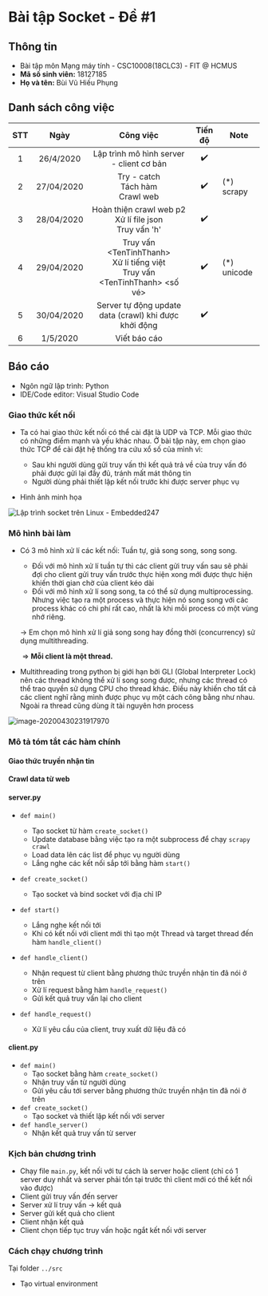 # Bài tập Socket - Đề #1

## Thông tin

* Bài tập môn Mạng máy tính - CSC10008(18CLC3) - FIT @ HCMUS
* **Mã số sinh viên:** 18127185
* **Họ và tên:** Bùi Vũ Hiếu Phụng

## Danh sách công việc

| STT  |    Ngày    |                          Công việc                           |      Tiến độ       | Note        |
| :--: | :--------: | :----------------------------------------------------------: | :----------------: | ----------- |
|  1   | 26/4/2020  |           Lập trình mô hình server - client cơ bản           | :heavy_check_mark: |             |
|  2   | 27/04/2020 |          Try - catch<br /> Tách hàm<br />Crawl web           | :heavy_check_mark: | (*) scrapy  |
|  3   | 28/04/2020 | Hoàn thiện crawl web p2<br />Xử lí file json<br />Truy vấn 'h' | :heavy_check_mark: |             |
|  4   | 29/04/2020 | Truy vấn \<TenTinhThanh\> <br />Xử lí tiếng việt<br />Truy vấn \<TenTinhThanh\> \<số vé\> | :heavy_check_mark: | (*) unicode |
|  5   | 30/04/2020 |    Server tự động update data (crawl) khi được khởi động     | :heavy_check_mark: |             |
|  6   |  1/5/2020  |                         Viết báo cáo                         |                    |             |

## Báo cáo

* Ngôn ngữ lập trình: Python
* IDE/Code editor: Visual Studio Code

### Giao thức kết nối

* Ta có hai giao thức kết nối có thể cài đặt là UDP và TCP. Mỗi giao thức có những điểm mạnh và yếu khác nhau. Ở bài tập này, em chọn giao thức TCP để cài đặt hệ thống tra cứu xổ số của mình vì:
  * Sau khi người dùng gửi truy vấn thì kết quả trả về của truy vấn đó phải được gửi lại đầy đủ, tránh mất mát thông tin
  * Người dùng phải thiết lập kết nối trước khi được server phục vụ

* Hình ảnh minh họa

![Lập trình socket trên Linux - Embedded247](https://sites.google.com/site/embedded247/_/rsrc/1346224832484/npcourse/lap-trinh-c-socket/sockttcp.jpg)

### Mô hình bài làm

* Có 3 mô hình xử lí các kết nối: Tuần tự, giả song song, song song.

  * Đối với mô hình xử lí tuần tự thì các client gửi truy vấn sau sẽ phải đợi cho client gửi truy vấn trước thực hiện xong mới được thực hiện khiến thời gian chờ của client kéo dài
  * Đối với mô hình xử lí song song, ta có thể sử dụng multiprocessing. Nhưng việc tạo ra một process và thực hiện nó song song với các process khác có chi phí rất cao, nhất là khi mỗi process có một vùng nhớ riêng.

  $\rightarrow$ Em chọn mô hình xử lí giả song song hay đồng thời (concurrency) sử dụng multithreading. 

  ​														$\Rightarrow$ **Mỗi client là một thread.**

* Multithreading trong python bị giới hạn bởi GLI (Global Interpreter Lock) nên các thread không thể xử lí song song được, nhưng các thread có thể trao quyền sử dụng CPU cho thread khác. Điều này khiến cho tất cả các client nghĩ rằng mình được phục vụ một cách công bằng như nhau. Ngoài ra thread cũng dùng ít tài nguyên hơn process

![image-20200430231917970](C:\Users\Neo\AppData\Roaming\Typora\typora-user-images\image-20200430231917970.png)

### Mô tả tóm tắt các hàm chính

#### Giao thức truyền nhận tin

#### Crawl data từ web

#### server.py

* ``def main()`` 
  * Tạo socket từ hàm ``create_socket()``
  * Update database bằng việc tạo ra một subprocess để chạy ``scrapy crawl``
  * Load data lên các list để phục vụ người dùng
  * Lắng nghe các kết nối sắp tới bằng hàm ``start()``

* ``def create_socket()``
  * Tạo socket và bind socket với địa chỉ IP
* ``def start()``
  * Lắng nghe kết nối tới
  * Khi có kết nối với client mới thì tạo một Thread và target thread đến hàm ``handle_client()``
* ``def handle_client()``
  * Nhận request từ client bằng phương thức truyền nhận tin đã nói ở trên
  * Xử lí request bằng hàm ``handle_request()``
  * Gửi kết quả truy vấn lại cho client
* ``def handle_request()``
  * Xử lí yêu cầu của client, truy xuất dữ liệu đã có

#### client.py

* ``def main()``
  * Tạo socket bằng hàm ``create_socket()``
  * Nhận truy vấn từ người dùng
  * Gửi yêu cầu tới server bằng phương thức truyền nhận tin đã nói ở trên
* ``def create_socket()``
  * Tạo socket và thiết lập kết nối với server
* ``def handle_server()``
  * Nhận kết quả truy vấn từ server

### Kịch bản chương trình

* Chạy file ``main.py``, kết nối với tư cách là server hoặc client (chỉ có 1 server duy nhất và server phải tồn tại trước thì client mới có thể kết nối vào được)
* Client gửi truy vấn đến server
* Server xử lí truy vấn $\rightarrow$ kết quả
* Server gửi kết quả cho client
* Client nhận kết quả
* Client chọn tiếp tục truy vấn hoặc ngắt kết nối với server

### Cách chạy chương trình

Tại folder ``../src``

* Tạo virtual environment